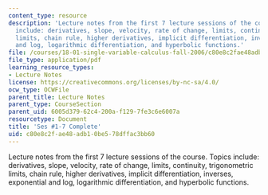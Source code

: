 ```yaml
---
content_type: resource
description: 'Lecture notes from the first 7 lecture sessions of the course.  Topics
  include: derivatives, slope, velocity, rate of change, limits, continuity, trigonometric
  limits, chain rule, higher derivatives, implicit differentiation, inverses, exponential
  and log, logarithmic differentiation, and hyperbolic functions.'
file: /courses/18-01-single-variable-calculus-fall-2006/c80e8c2fae48adb10be578dffac3bb60_unit1_sept08.pdf
file_type: application/pdf
learning_resource_types:
- Lecture Notes
license: https://creativecommons.org/licenses/by-nc-sa/4.0/
ocw_type: OCWFile
parent_title: Lecture Notes
parent_type: CourseSection
parent_uid: 6005d379-62c4-200a-f129-7fe3c6e6007a
resourcetype: Document
title: 'Ses #1-7 Complete'
uid: c80e8c2f-ae48-adb1-0be5-78dffac3bb60
---
```

Lecture notes from the first 7 lecture sessions of the course.  Topics include: derivatives, slope, velocity, rate of change, limits, continuity, trigonometric limits, chain rule, higher derivatives, implicit differentiation, inverses, exponential and log, logarithmic differentiation, and hyperbolic functions.